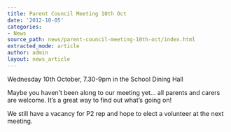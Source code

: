 ```yaml
---
title: Parent Council Meeting 10th Oct
date: '2012-10-05'
categories:
- News
source_path: news/parent-council-meeting-10th-oct/index.html
extracted_mode: article
author: admin
layout: news_article
---
```

Wednesday 10th October, 7.30-9pm in the School Dining Hall

Maybe you haven’t been along to our meeting yet… all parents and carers are welcome. It’s a great way to find out what’s going on!

We still have a vacancy for P2 rep and hope to elect a volunteer at the next meeting.
